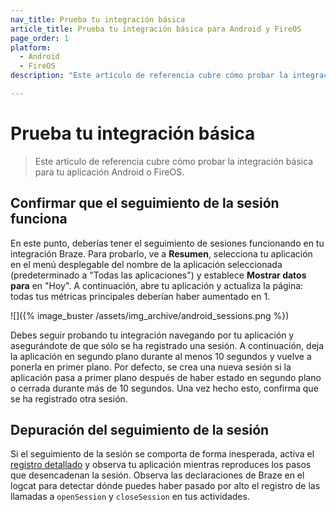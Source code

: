```yaml
---
nav_title: Prueba tu integración básica
article_title: Prueba tu integración básica para Android y FireOS
page_order: 1
platform: 
  - Android
  - FireOS
description: "Este artículo de referencia cubre cómo probar la integración básica para tu aplicación Android o FireOS."

---
```


# Prueba tu integración básica

> Este artículo de referencia cubre cómo probar la integración básica para tu aplicación Android o FireOS.

## Confirmar que el seguimiento de la sesión funciona

En este punto, deberías tener el seguimiento de sesiones funcionando en tu integración Braze. Para probarlo, ve a **Resumen**, selecciona tu aplicación en el menú desplegable del nombre de la aplicación seleccionada (predeterminado a "Todas las aplicaciones") y establece **Mostrar datos para** en "Hoy". A continuación, abre tu aplicación y actualiza la página: todas tus métricas principales deberían haber aumentado en 1.

![]({% image_buster /assets/img_archive/android_sessions.png %})

Debes seguir probando tu integración navegando por tu aplicación y asegurándote de que sólo se ha registrado una sesión. A continuación, deja la aplicación en segundo plano durante al menos 10 segundos y vuelve a ponerla en primer plano. Por defecto, se crea una nueva sesión si la aplicación pasa a primer plano después de haber estado en segundo plano o cerrada durante más de 10 segundos. Una vez hecho esto, confirma que se ha registrado otra sesión.

## Depuración del seguimiento de la sesión
Si el seguimiento de la sesión se comporta de forma inesperada, activa el [registro detallado]({{site.baseurl}}/developer_guide/platform_integration_guides/android/initial_sdk_setup/additional_customization_and_configuration/#enabling-logs) y observa tu aplicación mientras reproduces los pasos que desencadenan la sesión. Observa las declaraciones de Braze en el logcat para detectar dónde puedes haber pasado por alto el registro de las llamadas a `openSession` y `closeSession` en tus actividades.


